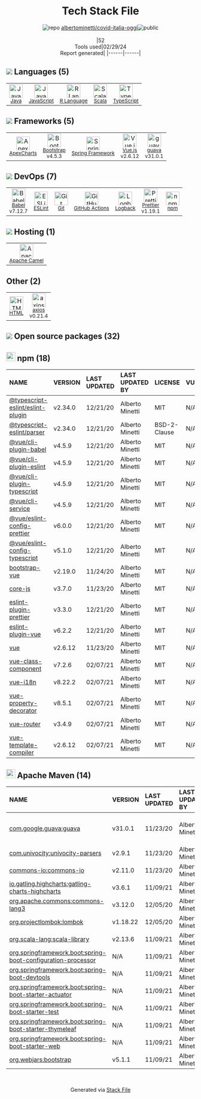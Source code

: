 <!--
&lt;--- Readme.md Snippet without images Start ---&gt;
## Tech Stack
albertominetti/covid-italia-oggi is built on the following main stack:

- [Java](https://www.java.com) – Languages
- [JavaScript](https://developer.mozilla.org/en-US/docs/Web/JavaScript) – Languages
- [R Language](http://www.r-project.org/) – Languages
- [Scala](http://www.scala-lang.org/) – Languages
- [TypeScript](http://www.typescriptlang.org) – Languages
- [ApexCharts](https://apexcharts.com/) – Charting Libraries
- [Bootstrap](http://getbootstrap.com/) – Front-End Frameworks
- [Spring Framework](https://spring.io/projects/spring-framework) – Frameworks (Full Stack)
- [Vue.js](http://vuejs.org/) – Javascript UI Libraries
- [guava](https://github.com/google/guava) – Java Tools
- [Babel](http://babeljs.io/) – JavaScript Compilers
- [ESLint](http://eslint.org/) – Code Review
- [GitHub Actions](https://github.com/features/actions) – Continuous Integration
- [Logback](https://logback.qos.ch/) – Log Management
- [Prettier](https://prettier.io/) – Code Review
- [Apache Camel](https://camel.apache.org/) – Platform as a Service
- [axios](https://github.com/mzabriskie/axios) – Javascript Utilities & Libraries

Full tech stack [here](/techstack.md)

&lt;--- Readme.md Snippet without images End ---&gt;

&lt;--- Readme.md Snippet with images Start ---&gt;
## Tech Stack
albertominetti/covid-italia-oggi is built on the following main stack:

- <img width='25' height='25' src='https://img.stackshare.io/service/995/K85ZWV2F.png' alt='Java'/> [Java](https://www.java.com) – Languages
- <img width='25' height='25' src='https://img.stackshare.io/service/1209/javascript.jpeg' alt='JavaScript'/> [JavaScript](https://developer.mozilla.org/en-US/docs/Web/JavaScript) – Languages
- <img width='25' height='25' src='https://img.stackshare.io/service/1213/r-logo.png' alt='R Language'/> [R Language](http://www.r-project.org/) – Languages
- <img width='25' height='25' src='https://img.stackshare.io/service/1012/scala.png' alt='Scala'/> [Scala](http://www.scala-lang.org/) – Languages
- <img width='25' height='25' src='https://img.stackshare.io/service/1612/bynNY5dJ.jpg' alt='TypeScript'/> [TypeScript](http://www.typescriptlang.org) – Languages
- <img width='25' height='25' src='https://img.stackshare.io/service/10369/fYzCQZ9X_400x400.jpg' alt='ApexCharts'/> [ApexCharts](https://apexcharts.com/) – Charting Libraries
- <img width='25' height='25' src='https://img.stackshare.io/service/1101/C9QJ7V3X.png' alt='Bootstrap'/> [Bootstrap](http://getbootstrap.com/) – Front-End Frameworks
- <img width='25' height='25' src='https://img.stackshare.io/service/2006/spring-framework-project-logo.png' alt='Spring Framework'/> [Spring Framework](https://spring.io/projects/spring-framework) – Frameworks (Full Stack)
- <img width='25' height='25' src='https://img.stackshare.io/service/3837/paeckCWC.png' alt='Vue.js'/> [Vue.js](http://vuejs.org/) – Javascript UI Libraries
- <img width='25' height='25' src='https://img.stackshare.io/service/2970/wBjKn0ol.png' alt='guava'/> [guava](https://github.com/google/guava) – Java Tools
- <img width='25' height='25' src='https://img.stackshare.io/service/2739/-1wfGjNw.png' alt='Babel'/> [Babel](http://babeljs.io/) – JavaScript Compilers
- <img width='25' height='25' src='https://img.stackshare.io/service/3337/Q4L7Jncy.jpg' alt='ESLint'/> [ESLint](http://eslint.org/) – Code Review
- <img width='25' height='25' src='https://img.stackshare.io/service/11563/actions.png' alt='GitHub Actions'/> [GitHub Actions](https://github.com/features/actions) – Continuous Integration
- <img width='25' height='25' src='https://img.stackshare.io/service/2923/05518ecaa42841e834421e9d6987b04f_400x400.png' alt='Logback'/> [Logback](https://logback.qos.ch/) – Log Management
- <img width='25' height='25' src='https://img.stackshare.io/service/7035/default_66f265943abed56bcdbfca1c866a4261b1fbb063.jpg' alt='Prettier'/> [Prettier](https://prettier.io/) – Code Review
- <img width='25' height='25' src='https://img.stackshare.io/service/3276/xWt1RFo6_400x400.jpg' alt='Apache Camel'/> [Apache Camel](https://camel.apache.org/) – Platform as a Service
- <img width='25' height='25' src='https://img.stackshare.io/no-img-open-source.png' alt='axios'/> [axios](https://github.com/mzabriskie/axios) – Javascript Utilities & Libraries

Full tech stack [here](/techstack.md)

&lt;--- Readme.md Snippet with images End ---&gt;
-->
<div align="center">

# Tech Stack File
![](https://img.stackshare.io/repo.svg "repo") [albertominetti/covid-italia-oggi](https://github.com/albertominetti/covid-italia-oggi)![](https://img.stackshare.io/public_badge.svg "public")
<br/><br/>
|52<br/>Tools used|02/29/24 <br/>Report generated|
|------|------|
</div>

## <img src='https://img.stackshare.io/languages.svg'/> Languages (5)
<table><tr>
  <td align='center'>
  <img width='36' height='36' src='https://img.stackshare.io/service/995/K85ZWV2F.png' alt='Java'>
  <br>
  <sub><a href="https://www.java.com">Java</a></sub>
  <br>
  <sub></sub>
</td>

<td align='center'>
  <img width='36' height='36' src='https://img.stackshare.io/service/1209/javascript.jpeg' alt='JavaScript'>
  <br>
  <sub><a href="https://developer.mozilla.org/en-US/docs/Web/JavaScript">JavaScript</a></sub>
  <br>
  <sub></sub>
</td>

<td align='center'>
  <img width='36' height='36' src='https://img.stackshare.io/service/1213/r-logo.png' alt='R Language'>
  <br>
  <sub><a href="http://www.r-project.org/">R Language</a></sub>
  <br>
  <sub></sub>
</td>

<td align='center'>
  <img width='36' height='36' src='https://img.stackshare.io/service/1012/scala.png' alt='Scala'>
  <br>
  <sub><a href="http://www.scala-lang.org/">Scala</a></sub>
  <br>
  <sub></sub>
</td>

<td align='center'>
  <img width='36' height='36' src='https://img.stackshare.io/service/1612/bynNY5dJ.jpg' alt='TypeScript'>
  <br>
  <sub><a href="http://www.typescriptlang.org">TypeScript</a></sub>
  <br>
  <sub></sub>
</td>

</tr>
</table>

## <img src='https://img.stackshare.io/frameworks.svg'/> Frameworks (5)
<table><tr>
  <td align='center'>
  <img width='36' height='36' src='https://img.stackshare.io/service/10369/fYzCQZ9X_400x400.jpg' alt='ApexCharts'>
  <br>
  <sub><a href="https://apexcharts.com/">ApexCharts</a></sub>
  <br>
  <sub></sub>
</td>

<td align='center'>
  <img width='36' height='36' src='https://img.stackshare.io/service/1101/C9QJ7V3X.png' alt='Bootstrap'>
  <br>
  <sub><a href="http://getbootstrap.com/">Bootstrap</a></sub>
  <br>
  <sub>v4.5.3</sub>
</td>

<td align='center'>
  <img width='36' height='36' src='https://img.stackshare.io/service/2006/spring-framework-project-logo.png' alt='Spring Framework'>
  <br>
  <sub><a href="https://spring.io/projects/spring-framework">Spring Framework</a></sub>
  <br>
  <sub></sub>
</td>

<td align='center'>
  <img width='36' height='36' src='https://img.stackshare.io/service/3837/paeckCWC.png' alt='Vue.js'>
  <br>
  <sub><a href="http://vuejs.org/">Vue.js</a></sub>
  <br>
  <sub>v2.6.12</sub>
</td>

<td align='center'>
  <img width='36' height='36' src='https://img.stackshare.io/service/2970/wBjKn0ol.png' alt='guava'>
  <br>
  <sub><a href="https://github.com/google/guava">guava</a></sub>
  <br>
  <sub>v31.0.1</sub>
</td>

</tr>
</table>

## <img src='https://img.stackshare.io/devops.svg'/> DevOps (7)
<table><tr>
  <td align='center'>
  <img width='36' height='36' src='https://img.stackshare.io/service/2739/-1wfGjNw.png' alt='Babel'>
  <br>
  <sub><a href="http://babeljs.io/">Babel</a></sub>
  <br>
  <sub>v7.12.7</sub>
</td>

<td align='center'>
  <img width='36' height='36' src='https://img.stackshare.io/service/3337/Q4L7Jncy.jpg' alt='ESLint'>
  <br>
  <sub><a href="http://eslint.org/">ESLint</a></sub>
  <br>
  <sub></sub>
</td>

<td align='center'>
  <img width='36' height='36' src='https://img.stackshare.io/service/1046/git.png' alt='Git'>
  <br>
  <sub><a href="http://git-scm.com/">Git</a></sub>
  <br>
  <sub></sub>
</td>

<td align='center'>
  <img width='36' height='36' src='https://img.stackshare.io/service/11563/actions.png' alt='GitHub Actions'>
  <br>
  <sub><a href="https://github.com/features/actions">GitHub Actions</a></sub>
  <br>
  <sub></sub>
</td>

<td align='center'>
  <img width='36' height='36' src='https://img.stackshare.io/service/2923/05518ecaa42841e834421e9d6987b04f_400x400.png' alt='Logback'>
  <br>
  <sub><a href="https://logback.qos.ch/">Logback</a></sub>
  <br>
  <sub></sub>
</td>

<td align='center'>
  <img width='36' height='36' src='https://img.stackshare.io/service/7035/default_66f265943abed56bcdbfca1c866a4261b1fbb063.jpg' alt='Prettier'>
  <br>
  <sub><a href="https://prettier.io/">Prettier</a></sub>
  <br>
  <sub>v1.19.1</sub>
</td>

<td align='center'>
  <img width='36' height='36' src='https://img.stackshare.io/service/1120/lejvzrnlpb308aftn31u.png' alt='npm'>
  <br>
  <sub><a href="https://www.npmjs.com/">npm</a></sub>
  <br>
  <sub></sub>
</td>

</tr>
</table>

## <img src='https://img.stackshare.io/hosting.svg'/> Hosting (1)
<table><tr>
  <td align='center'>
  <img width='36' height='36' src='https://img.stackshare.io/service/3276/xWt1RFo6_400x400.jpg' alt='Apache Camel'>
  <br>
  <sub><a href="https://camel.apache.org/">Apache Camel</a></sub>
  <br>
  <sub></sub>
</td>

</tr>
</table>

## Other (2)
<table><tr>
  <td align='center'>
  <img width='36' height='36' src='https://img.stackshare.io/service/2270/no-img-open-source.png' alt='HTML'>
  <br>
  <sub><a href="http://">HTML</a></sub>
  <br>
  <sub></sub>
</td>

<td align='center'>
  <img width='36' height='36' src='https://img.stackshare.io/no-img-open-source.png' alt='axios'>
  <br>
  <sub><a href="https://github.com/mzabriskie/axios">axios</a></sub>
  <br>
  <sub>v0.21.4</sub>
</td>

</tr>
</table>


## <img src='https://img.stackshare.io/group.svg' /> Open source packages (32)</h2>

## <img width='24' height='24' src='https://img.stackshare.io/service/1120/lejvzrnlpb308aftn31u.png'/> npm (18)

|NAME|VERSION|LAST UPDATED|LAST UPDATED BY|LICENSE|VULNERABILITIES|
|:------|:------|:------|:------|:------|:------|
|[@typescript-eslint/eslint-plugin](https://www.npmjs.com/@typescript-eslint/eslint-plugin)|v2.34.0|12/21/20|Alberto Minetti |MIT|N/A|
|[@typescript-eslint/parser](https://www.npmjs.com/@typescript-eslint/parser)|v2.34.0|12/21/20|Alberto Minetti |BSD-2-Clause|N/A|
|[@vue/cli-plugin-babel](https://www.npmjs.com/@vue/cli-plugin-babel)|v4.5.9|12/21/20|Alberto Minetti |MIT|N/A|
|[@vue/cli-plugin-eslint](https://www.npmjs.com/@vue/cli-plugin-eslint)|v4.5.9|12/21/20|Alberto Minetti |MIT|N/A|
|[@vue/cli-plugin-typescript](https://www.npmjs.com/@vue/cli-plugin-typescript)|v4.5.9|12/21/20|Alberto Minetti |MIT|N/A|
|[@vue/cli-service](https://www.npmjs.com/@vue/cli-service)|v4.5.9|12/21/20|Alberto Minetti |MIT|N/A|
|[@vue/eslint-config-prettier](https://www.npmjs.com/@vue/eslint-config-prettier)|v6.0.0|12/21/20|Alberto Minetti |MIT|N/A|
|[@vue/eslint-config-typescript](https://www.npmjs.com/@vue/eslint-config-typescript)|v5.1.0|12/21/20|Alberto Minetti |MIT|N/A|
|[bootstrap-vue](https://www.npmjs.com/bootstrap-vue)|v2.19.0|11/24/20|Alberto Minetti |MIT|N/A|
|[core-js](https://www.npmjs.com/core-js)|v3.7.0|11/23/20|Alberto Minetti |MIT|N/A|
|[eslint-plugin-prettier](https://www.npmjs.com/eslint-plugin-prettier)|v3.3.0|12/21/20|Alberto Minetti |MIT|N/A|
|[eslint-plugin-vue](https://www.npmjs.com/eslint-plugin-vue)|v6.2.2|12/21/20|Alberto Minetti |MIT|N/A|
|[vue](https://www.npmjs.com/vue)|v2.6.12|11/23/20|Alberto Minetti |MIT|N/A|
|[vue-class-component](https://www.npmjs.com/vue-class-component)|v7.2.6|02/07/21|Alberto Minetti |MIT|N/A|
|[vue-i18n](https://www.npmjs.com/vue-i18n)|v8.22.2|02/07/21|Alberto Minetti |MIT|N/A|
|[vue-property-decorator](https://www.npmjs.com/vue-property-decorator)|v8.5.1|02/07/21|Alberto Minetti |MIT|N/A|
|[vue-router](https://www.npmjs.com/vue-router)|v3.4.9|02/07/21|Alberto Minetti |MIT|N/A|
|[vue-template-compiler](https://www.npmjs.com/vue-template-compiler)|v2.6.12|02/07/21|Alberto Minetti |MIT|N/A|


## <img width='24' height='24' src='https://img.stackshare.io/package_manager/977/default_9833f2ef0bbc2a946b4cc5e9307264033361076b.png'/> Apache Maven (14)

|NAME|VERSION|LAST UPDATED|LAST UPDATED BY|LICENSE|VULNERABILITIES|
|:------|:------|:------|:------|:------|:------|
|[com.google.guava:guava](https://github.com/google/guava)|v31.0.1|11/23/20|Alberto Minetti |Apache-2.0|[CVE-2023-2976](https://github.com/advisories/GHSA-7g45-4rm6-3mm3) (Moderate)<br/>[CVE-2020-8908](https://github.com/advisories/GHSA-5mg8-w23w-74h3) (Low)|
|[com.univocity:univocity-parsers](http://github.com/univocity/univocity-parsers)|v2.9.1|11/23/20|Alberto Minetti |Apache-2.0|N/A|
|[commons-io:commons-io](http://commons.apache.org/proper/commons-io/)|v2.11.0|11/23/20|Alberto Minetti |Apache-2.0|N/A|
|[io.gatling.highcharts:gatling-charts-highcharts](https://gatling.io)|v3.6.1|11/09/21|Alberto Minetti |Other|N/A|
|[org.apache.commons:commons-lang3](http://commons.apache.org/proper/commons-lang/)|v3.12.0|12/05/20|Alberto Minetti |Apache-2.0|N/A|
|[org.projectlombok:lombok](https://projectlombok.org)|v1.18.22|12/05/20|Alberto Minetti |MIT|N/A|
|[org.scala-lang:scala-library](https://www.scala-lang.org/)|v2.13.6|11/09/21|Alberto Minetti |Apache-2.0|[CVE-2022-36944](https://github.com/advisories/GHSA-8qv5-68g4-248j) (Critical)|
|[org.springframework.boot:spring-boot-configuration-processor](https://projects.spring.io/spring-boot/#/spring-boot-parent/spring-boot-tools/spring-boot-configuration-processor)|N/A|11/09/21|Alberto Minetti |Apache-2.0|N/A|
|[org.springframework.boot:spring-boot-devtools](https://projects.spring.io/spring-boot/#/spring-boot-parent/spring-boot-devtools)|N/A|11/09/21|Alberto Minetti |Apache-2.0|N/A|
|[org.springframework.boot:spring-boot-starter-actuator](https://projects.spring.io/spring-boot/#/spring-boot-parent/spring-boot-starters/spring-boot-starter-actuator)|N/A|11/09/21|Alberto Minetti |Apache-2.0|N/A|
|[org.springframework.boot:spring-boot-starter-test](https://projects.spring.io/spring-boot/#/spring-boot-parent/spring-boot-starters/spring-boot-starter-test)|N/A|11/09/21|Alberto Minetti |Apache-2.0|N/A|
|[org.springframework.boot:spring-boot-starter-thymeleaf](https://projects.spring.io/spring-boot/#/spring-boot-parent/spring-boot-starters/spring-boot-starter-thymeleaf)|N/A|11/09/21|Alberto Minetti |Apache-2.0|N/A|
|[org.springframework.boot:spring-boot-starter-web](https://projects.spring.io/spring-boot/#/spring-boot-parent/spring-boot-starters/spring-boot-starter-web)|N/A|11/09/21|Alberto Minetti |Apache-2.0|N/A|
|[org.webjars:bootstrap](http://webjars.org)|v5.1.1|11/09/21|Alberto Minetti |Apache-2.0|N/A|

<br/>
<div align='center'>

Generated via [Stack File](https://github.com/marketplace/stack-file)
